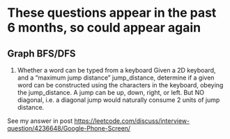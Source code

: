# These questions appear in the past 6 months, so could appear again
## Graph BFS/DFS
1. Whether a word can be typed from a keyboard
  Given a 2D keyboard, and a “maximum jump distance” jump_distance, determine if a given word can be constructed using the characters in the keyboard, obeying the jump_distance. A jump can be up, down, right, or left. But NO diagonal, i.e. a diagonal jump would naturally consume 2 units of jump distance.

  See my answer in post https://leetcode.com/discuss/interview-question/4236648/Google-Phone-Screen/

